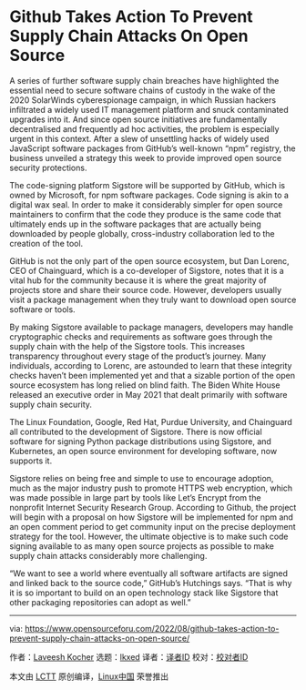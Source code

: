[#]: subject: "Github Takes Action To Prevent Supply Chain Attacks On Open Source"
[#]: via: "https://www.opensourceforu.com/2022/08/github-takes-action-to-prevent-supply-chain-attacks-on-open-source/"
[#]: author: "Laveesh Kocher https://www.opensourceforu.com/author/laveesh-kocher/"
[#]: collector: "lkxed"
[#]: translator: " "
[#]: reviewer: " "
[#]: publisher: " "
[#]: url: " "

Github Takes Action To Prevent Supply Chain Attacks On Open Source
======
A series of further software supply chain breaches have highlighted the essential need to secure software chains of custody in the wake of the 2020 SolarWinds cyberespionage campaign, in which Russian hackers infiltrated a widely used IT management platform and snuck contaminated upgrades into it. And since open source initiatives are fundamentally decentralised and frequently ad hoc activities, the problem is especially urgent in this context. After a slew of unsettling hacks of widely used JavaScript software packages from GitHub’s well-known “npm” registry, the business unveiled a strategy this week to provide improved open source security protections.

The code-signing platform Sigstore will be supported by GitHub, which is owned by Microsoft, for npm software packages. Code signing is akin to a digital wax seal. In order to make it considerably simpler for open source maintainers to confirm that the code they produce is the same code that ultimately ends up in the software packages that are actually being downloaded by people globally, cross-industry collaboration led to the creation of the tool.

GitHub is not the only part of the open source ecosystem, but Dan Lorenc, CEO of Chainguard, which is a co-developer of Sigstore, notes that it is a vital hub for the community because it is where the great majority of projects store and share their source code. However, developers usually visit a package management when they truly want to download open source software or tools.

By making Sigstore available to package managers, developers may handle cryptographic checks and requirements as software goes through the supply chain with the help of the Sigstore tools. This increases transparency throughout every stage of the product’s journey. Many individuals, according to Lorenc, are astounded to learn that these integrity checks haven’t been implemented yet and that a sizable portion of the open source ecosystem has long relied on blind faith. The Biden White House released an executive order in May 2021 that dealt primarily with software supply chain security.

The Linux Foundation, Google, Red Hat, Purdue University, and Chainguard all contributed to the development of Sigstore. There is now official software for signing Python package distributions using Sigstore, and Kubernetes, an open source environment for developing software, now supports it.

Sigstore relies on being free and simple to use to encourage adoption, much as the major industry push to promote HTTPS web encryption, which was made possible in large part by tools like Let’s Encrypt from the nonprofit Internet Security Research Group. According to Github, the project will begin with a proposal on how Sigstore will be implemented for npm and an open comment period to get community input on the precise deployment strategy for the tool. However, the ultimate objective is to make such code signing available to as many open source projects as possible to make supply chain attacks considerably more challenging.

“We want to see a world where eventually all software artifacts are signed and linked back to the source code,” GitHub’s Hutchings says. “That is why it is so important to build on an open technology stack like Sigstore that other packaging repositories can adopt as well.”

--------------------------------------------------------------------------------

via: https://www.opensourceforu.com/2022/08/github-takes-action-to-prevent-supply-chain-attacks-on-open-source/

作者：[Laveesh Kocher][a]
选题：[lkxed][b]
译者：[译者ID](https://github.com/译者ID)
校对：[校对者ID](https://github.com/校对者ID)

本文由 [LCTT](https://github.com/LCTT/TranslateProject) 原创编译，[Linux中国](https://linux.cn/) 荣誉推出

[a]: https://www.opensourceforu.com/author/laveesh-kocher/
[b]: https://github.com/lkxed
